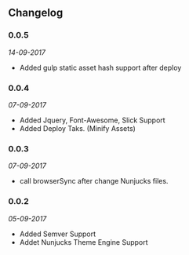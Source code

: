 ## Changelog

### 0.0.5

*14-09-2017*

- Added gulp static asset hash support after deploy


### 0.0.4

*07-09-2017*

- Added Jquery, Font-Awesome, Slick Support
- Added Deploy Taks. (Minify Assets)
 

### 0.0.3

*07-09-2017*

- call browserSync after change Nunjucks files. 

### 0.0.2

*05-09-2017*

- Added Semver Support
- Addet Nunjucks Theme Engine Support

